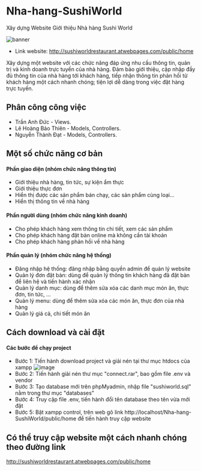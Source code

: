 # Nha-hang-SushiWorld
Xây dựng Website Giới thiệu Nhà hàng Sushi World

![banner](https://user-images.githubusercontent.com/74713811/104671592-af797d00-5710-11eb-93e4-9def1881a693.png)

* Link website: http://sushiworldrestaurant.atwebpages.com/public/home

Xây dựng một website với các chức năng đáp ứng nhu cầu thông tin, quản trị và kinh doanh trực tuyến của nhà hàng. Đảm bảo giới thiệu, cập nhập đầy đủ thông tin của nhà hàng tới khách hàng, tiếp nhận thông tin phản hồi từ khách hàng một cách nhanh chóng; tiện lợi dễ dàng trong việc đặt hàng trực tuyến.

## Phân công công việc
*   Trần Anh Đức - Views.
*   Lê Hoàng Bảo Thiên - Models, Controllers.
*   Nguyễn Thành Đạt - Models, Controllers.
    
## Một số chức năng cơ bản
#### Phần giao diện (nhóm chức năng thông tin)
*   Giới thiệu nhà hàng, tin tức, sự kiện ẩm thực
*   Giới thiệu thực đơn
*   Hiển thị được các sản phẩm bán chạy, các sản phẩm cùng loại…
*   Hiển thị thông tin về nhà hàng
        
#### Phần người dùng (nhóm chức năng kinh doanh) 
*   Cho phép khách hàng xem thông tin chi tiết, xem các sản phẩm
*   Cho phép khách hàng đặt bàn online mà không cần tài khoản
*   Cho phép khách hàng phản hồi về nhà hàng
        
#### Phần quản lý (nhóm chức năng hệ thống)
*   Đăng nhập hệ thống: đăng nhập bằng quyền admin để quản lý website
*   Quản lý đơn đặt bàn: dùng để quản lý thông tin khách hàng đã đặt bàn để liên hệ và tiến hành xác nhận
*   Quản lý danh mục: dùng để thêm sửa xóa các danh mục món ăn, thực đơn, tin tức, ...
*   Quản lý menu: dùng để thêm sửa xóa các món ăn, thực đơn của nhà hàng
*   Quản lý giá cả, chi tiết món ăn

## Cách download và cài đặt
#### Các bước để chạy project
*   Bước 1: Tiến hành download project và giải nén tại thư mục htdocs của xampp
    ![image](https://user-images.githubusercontent.com/74713811/105724230-38d34f80-5f5a-11eb-91e7-15a081e184ce.png)
*   Bước 2: Tiến hành giải nén thư mục "connect.rar", bao gồm file .env và vendor
*   Bước 3: Tạo database mới trên phpMyadmin, nhập file "sushiworld.sql" nằm trong thư mục "databases"
*   Bước 4: Truy cập file .env, tiến hành đổi tên database theo tên vừa mới đặt
*   Bước 5: Bật xampp control, trên web gõ link http://localhost/Nha-hang-SushiWorld/public/home để tiến hành truy cập website
    
## Có thể truy cập website một cách nhanh chóng theo đường link 
http://sushiworldrestaurant.atwebpages.com/public/home
